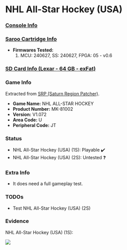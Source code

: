# NHL All-Star Hockey (USA)

### [Console Info](../../../../../Info/Consoles/VA13/README.md)

### [Saroo Cartridge Info](../../../../../Info/Cartridges/RetroGameParadiseStore/1.32F/README.md)

- <b>Firmwares Tested:</b>
  1. MCU: 240627, SS: 240627, FPGA: 05 - v0.6

### [SD Card Info (Lexar - 64 GB - exFat)](../../../../../Info/SdCards/Lexar/64GB/exfat/README.md)

### Game Info

Extracted from [SRP (Saturn Region Patcher)](https://segaxtreme.net/resources/saturn-region-patcher.81/download).

- <b>Game Name:</b> NHL ALL-STAR HOCKEY
- <b>Product Number:</b> MK-81002
- <b>Version:</b> V1.072
- <b>Area Code:</b> U
- <b>Peripheral Code:</b> JT

### Status

- NHL All-Star Hockey (USA) (1S): Playable :heavy_check_mark:
- NHL All-Star Hockey (USA) (2S): Untested :question:

### Extra Info

- It does need a full gameplay test.

### TODOs

- Test NHL All-Star Hockey (USA) (2S)

### Evidence

NHL All-Star Hockey (USA) (1S):

[![](https://img.youtube.com/vi/xoQxWCEn46U/0.jpg)](https://www.youtube.com/watch?v=xoQxWCEn46U)
